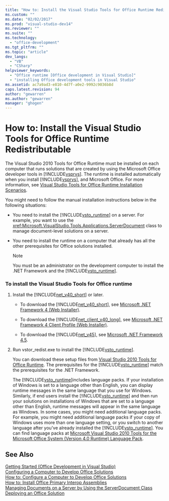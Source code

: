 ```yaml
---
title: "How to: Install the Visual Studio Tools for Office Runtime Redistributable | Microsoft Docs"
ms.custom: ""
ms.date: "02/02/2017"
ms.prod: "visual-studio-dev14"
ms.reviewer: ""
ms.suite: ""
ms.technology: 
  - "office-development"
ms.tgt_pltfrm: ""
ms.topic: "article"
dev_langs: 
  - "VB"
  - "CSharp"
helpviewer_keywords: 
  - "Office runtime [Office development in Visual Studio]"
  - "installing Office development tools in Visual Studio"
ms.assetid: ac7a9ad3-e810-4d7f-a0e2-9992c9036b8d
caps.latest.revision: 94
author: "gewarren"
ms.author: "gewarren"
manager: "ghogen"
---
```

# How to: Install the Visual Studio Tools for Office Runtime Redistributable
  The Visual Studio 2010 Tools for Office Runtime must be installed on each computer that runs solutions that are created by using the Microsoft Office developer tools in [!INCLUDE[vsprvs](../sharepoint/includes/vsprvs-md.md)]. The runtime is installed automatically when you install [!INCLUDE[vsprvs](../sharepoint/includes/vsprvs-md.md)], and Microsoft Office. For more information, see [Visual Studio Tools for Office Runtime Installation Scenarios](../vsto/visual-studio-tools-for-office-runtime-installation-scenarios.md).  
  
 You might need to follow the manual installation instructions below in the following situations:  
  
-   You need to install the [!INCLUDE[vsto_runtime](../vsto/includes/vsto-runtime-md.md)] on a server. For example, you want to use the <xref:Microsoft.VisualStudio.Tools.Applications.ServerDocument> class to manage document-level solutions on a server.  
  
-   You need to install the runtime on a computer that already has all the other prerequisites for Office solutions installed.  
  
    > [!NOTE]  
    >  You must be an administrator on the development computer to install the .NET Framework and the [!INCLUDE[vsto_runtime](../vsto/includes/vsto-runtime-md.md)].  
  
### To install the Visual Studio Tools for Office runtime  
  
1.  Install the [!INCLUDE[net_v40_short](../sharepoint/includes/net-v40-short-md.md)] or later.  
  
    -   To download the [!INCLUDE[net_v40_short](../sharepoint/includes/net-v40-short-md.md)], see [Microsoft .NET Framework 4 (Web Installer)](http://go.microsoft.com/fwlink/?LinkId=178957).  
  
    -   To download the [!INCLUDE[net_client_v40_long](../vsto/includes/net-client-v40-long-md.md)], see [Microsoft .NET Framework 4 Client Profile (Web Installer)](http://go.microsoft.com/fwlink/?LinkId=178958).  
  
    -   To download the [!INCLUDE[net_v45](../vsto/includes/net-v45-md.md)], see [Microsoft .NET Framework 4.5](http://www.microsoft.com/download/details.aspx?id=30653).  
  
2.  Run vstor_redist.exe to install the [!INCLUDE[vsto_runtime](../vsto/includes/vsto-runtime-md.md)].  
  
     You can download these setup files from [Visual Studio 2010 Tools for Office Runtime](http://go.microsoft.com/fwlink/?LinkId=140384). The prerequisites for the [!INCLUDE[vsto_runtime](../vsto/includes/vsto-runtime-md.md)] match the prerequisites for the .NET Framework.  
  
     The [!INCLUDE[vsto_runtime](../vsto/includes/vsto-runtime-md.md)]includes language packs. If your installation of Windows is set to a language other than English, you can display runtime messages in the same language that you use for Windows. Similarly, if end users install the [!INCLUDE[vsto_runtime](../vsto/includes/vsto-runtime-md.md)] and then run your solutions on installations of Windows that are set to a language other than English, runtime messages will appear in the same language as Windows. In some cases, you might need additional language packs. For example, you might need additional language packs if your copy of Windows uses more than one language setting, or you switch to another language after you've already installed the [!INCLUDE[vsto_runtime](../vsto/includes/vsto-runtime-md.md)]. You can find language packs at [Microsoft Visual Studio 2010 Tools for the Microsoft Office System (Version 4.0 Runtime) Language Pack](http://go.microsoft.com/fwlink/?LinkId=140386).  
  
## See Also  
 [Getting Started &#40;Office Development in Visual Studio&#41;](../vsto/getting-started-office-development-in-visual-studio.md)   
 [Configuring a Computer to Develop Office Solutions](../vsto/configuring-a-computer-to-develop-office-solutions.md)   
 [How to: Configure a Computer to Develop Office Solutions](../vsto/how-to-configure-a-computer-to-develop-office-solutions.md)   
 [How to: Install Office Primary Interop Assemblies](../vsto/how-to-install-office-primary-interop-assemblies.md)   
 [Managing Documents on a Server by Using the ServerDocument Class](../vsto/managing-documents-on-a-server-by-using-the-serverdocument-class.md)   
 [Deploying an Office Solution](../vsto/deploying-an-office-solution.md)  
  
  